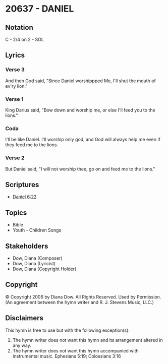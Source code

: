# 20637 - DANIEL

## Notation

C - 2/4 on 2 - SOL

## Lyrics

### Verse 3

And then God said, "Since Daniel worshippped Me, I'll shut the mouth of ev'ry lion."

### Verse 1

King Darius said, "Bow down and worship me, or else I'll feed you to the lions."

### Coda

I'll be like Daniel. I'll worship only god, and God will always help me even if they feed me to the lions.

### Verse 2

But Daniel said, "I will not worship thee, go on and feed me to the lions."


## Scriptures

- [Daniel 6:22](https://www.biblegateway.com/passage/?search=Daniel%206%3A22)

## Topics

- Bible
- Youth - Children Songs

## Stakeholders

- Dow, Diana (Composer)
- Dow, Diana (Lyricist)
- Dow, Diana (Copyright Holder)

## Copyright

© Copyright 2006 by Diana Dow. All Rights Reserved. Used by Permission.
(An agreement between the hymn writer and R. J. Stevens Music, LLC.)

## Disclaimers

This hymn is free to use but with the following exception(s):
1. The hymn writer does not want this hymn and its arrangement altered in any way.
2. The hymn writer does not want this hymn accompanied with instrumental music.
Ephesians 5:19; Colossians 3:16

